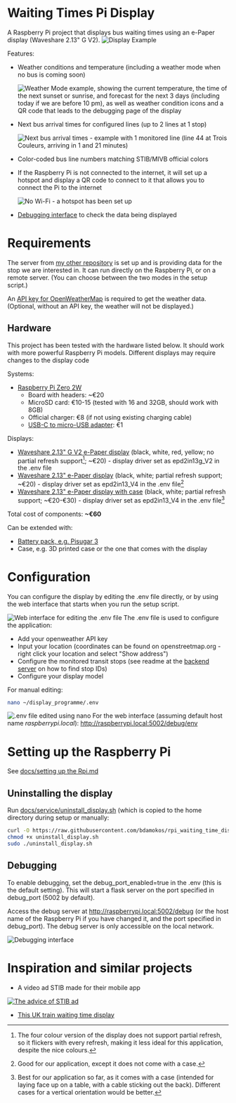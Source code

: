 # Waiting Times Pi Display

A Raspberry Pi project that displays bus waiting times using an e-Paper display (Waveshare 2.13" G V2).
![Display Example](docs/images/display_example.jpg)

Features:
- Weather conditions and temperature (including a weather mode when no bus is coming soon)

    ![Weather Mode example, showing the current temperature, the time of the next sunset or sunrise, and forecast for the next 3 days (including today if we are before 10 pm), as well as weather condition icons and a QR code that leads to the debugging page of the display](docs/images/weather%20mode%20with%20dithered%20weather%20icons.png)
- Next bus arrival times for configured lines (up to 2 lines at 1 stop)

    ![Next bus arrival times - example with 1 monitored line (line 44 at Trois Couleurs, arriving in 1 and 21 minutes)](docs/images/stop_display_1line.png)

- Color-coded bus line numbers matching STIB/MIVB official colors
- If the Raspberry Pi is not connected to the internet, it will set up a hotspot and display a QR code to connect to it that allows you to connect the Pi to the internet

    ![No Wi-Fi - a hotspot has been set up](docs/images/no_wifi.png)
- [Debugging interface](#debugging) to check the data being displayed


# Requirements
The server from [my other repository](https://github.com/bdamokos/brussels_transit) is set up and is providing data for the stop we are interested in. It can run directly on the Raspberry Pi, or on a remote server. (You can choose between the two modes in the setup script.)

An [API key for OpenWeatherMap](https://openweathermap.org/appid) is required to get the weather data. (Optional, without an API key, the weather will not be displayed.)

## Hardware
This project has been tested with the hardware listed below. It should work with more powerful Raspberry Pi models. Different displays may require changes to the display code

Systems:
- [Raspberry Pi Zero 2W](https://www.raspberrypi.com/products/raspberry-pi-zero-2-w/)
  - Board with headers: ~€20
  - MicroSD card: €10-15 (tested with 16 and 32GB, should work with 8GB)
  - Official charger: €8 (if not using existing charging cable)
  - [USB-C to micro-USB adapter](https://www.raspberrypi.com/products/usb-b-to-usb-c-adapter/): €1

Displays:
- [Waveshare 2.13" G V2 e-Paper display](https://www.waveshare.com/2.13inch-e-Paper-HAT-G.htm) (black, white, red, yellow; no partial refresh support[^1]; ~€20) - display driver set as epd2in13g_V2 in the .env file
- [Waveshare 2.13" e-Paper display](https://www.waveshare.com/2.13inch-e-paper-hat.htm) (black, white; partial refresh support; ~€20) - display driver set as epd2in13_V4 in the .env file[^2]
- [Waveshare 2.13" e-Paper display with case](https://www.waveshare.com/2.13inch-Touch-e-Paper-HAT-with-case.htm) (black, white; partial refresh support; ~€20-€30) - display driver set as epd2in13_V4 in the .env file[^3]

Total cost of components: **~€60**

Can be extended with:
- [Battery pack, e.g. Pisugar 3](https://www.amazon.com/dp/B07Z333333)
- Case, e.g. 3D printed case or the one that comes with the display

[^1]: The four colour version of the display does not support partial refresh, so it flickers with every refresh, making it less ideal for this application, despite the nice colours.
[^2]: Good for our application, except it does not come with a case.
[^3]: Best for our application so far, as it comes with a case (intended for laying face up on a table, with a cable sticking out the back). Different cases for a vertical orientation would be better.
# Configuration

You can configure the display by editing the .env file directly, or by using the web interface that starts when you run the setup script.

![Web interface for editing the .env file](docs/images/edit_env.png)
The .env file is used to configure the application:
- Add your openweather API key
- Input your location (coordinates can be found on openstreetmap.org - right click your location and select "Show address")
- Configure the monitored transit stops (see readme at the [backend server](https://github.com/bdamokos/brussels_transit) on how to find stop IDs)
- Configure your display model

For manual editing:
``` bash
nano ~/display_programme/.env
```
![.env file edited using nano](docs/images/nano_env.png)
For the web interface (assuming default host name _raspberrypi.local_): http://raspberrypi.local:5002/debug/env



# Setting up the Raspberry Pi
See [docs/setting up the Rpi.md](docs/setting%20up%20the%20Rpi.md)

## Uninstalling the display
Run [docs/service/uninstall_display.sh](docs/service/uninstall_display.sh) (which is copied to the home directory during setup or manually:
``` bash
curl -O https://raw.githubusercontent.com/bdamokos/rpi_waiting_time_display/main/docs/service/uninstall_display.sh
chmod +x uninstall_display.sh
sudo ./uninstall_display.sh
```

## Debugging
To enable debugging, set the debug_port_enabled=true in the .env (this is the default setting). This will start a flask server on the port specified in debug_port (5002 by default).
 
 Access the debug server at http://raspberrypi.local:5002/debug (or the host name of the Raspberry Pi if you have changed it, and the port specified in debug_port). The debug server is only accessible on the local network.

![Debugging interface](docs/images/debug_screen.png)

# Inspiration and similar projects
- A video ad STIB made for their mobile app

[![The advice of STIB ad](https://img.youtube.com/vi/scZsaJL7S8U/0.jpg)](https://www.youtube.com/watch?v=scZsaJL7S8U)
- [This UK train waiting time display](https://github.com/chrisys/train-departure-display)



